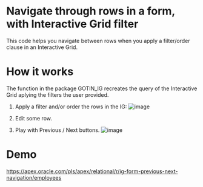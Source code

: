 # Navigate through rows in a form, with Interactive Grid filter
This code helps you navigate between rows when you apply a filter/order clause in an Interactive Grid.

# How it works
The function in the package GOTIN_IG recreates the query of the Interactive Grid aplying the filters the user provided.

1. Apply a filter and/or order the rows in the IG:
![image](https://user-images.githubusercontent.com/2327821/133671851-e733c469-44a6-4702-89a8-f784d5604a8d.png)

2. Edit some row.

3. Play with Previous / Next buttons.
![image](https://user-images.githubusercontent.com/2327821/133672087-5f31edb2-c671-4fae-9633-32ea833a29ac.png)


# Demo
https://apex.oracle.com/pls/apex/relational/r/ig-form-previous-next-navigation/employees
